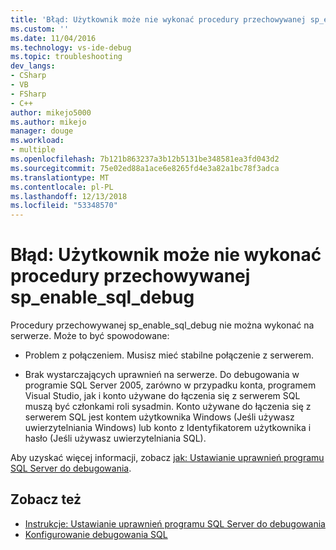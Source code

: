 ```yaml
---
title: 'Błąd: Użytkownik może nie wykonać procedury przechowywanej sp_enable_sql_debug | Dokumentacja firmy Microsoft'
ms.custom: ''
ms.date: 11/04/2016
ms.technology: vs-ide-debug
ms.topic: troubleshooting
dev_langs:
- CSharp
- VB
- FSharp
- C++
author: mikejo5000
ms.author: mikejo
manager: douge
ms.workload:
- multiple
ms.openlocfilehash: 7b121b863237a3b12b5131be348581ea3fd043d2
ms.sourcegitcommit: 75e02ed88a1ace6e8265fd4e3a82a1bc78f3adca
ms.translationtype: MT
ms.contentlocale: pl-PL
ms.lasthandoff: 12/13/2018
ms.locfileid: "53348570"
---
```

# <a name="error-user-could-not-execute-stored-procedure-spenablesqldebug"></a>Błąd: Użytkownik może nie wykonać procedury przechowywanej sp_enable_sql_debug

Procedury przechowywanej sp_enable_sql_debug nie można wykonać na serwerze. Może to być spowodowane:

- Problem z połączeniem. Musisz mieć stabilne połączenie z serwerem.

- Brak wystarczających uprawnień na serwerze. Do debugowania w programie SQL Server 2005, zarówno w przypadku konta, programem Visual Studio, jak i konto używane do łączenia się z serwerem SQL muszą być członkami roli sysadmin. Konto używane do łączenia się z serwerem SQL jest kontem użytkownika Windows (Jeśli używasz uwierzytelniania Windows) lub konto z Identyfikatorem użytkownika i hasło (Jeśli używasz uwierzytelniania SQL).

Aby uzyskać więcej informacji, zobacz [jak: Ustawianie uprawnień programu SQL Server do debugowania](https://msdn.microsoft.com/84e088d0-0409-41d4-841b-f5d4b0fda414).

## <a name="see-also"></a>Zobacz też

- [Instrukcje: Ustawianie uprawnień programu SQL Server do debugowania](https://msdn.microsoft.com/84e088d0-0409-41d4-841b-f5d4b0fda414)
- [Konfigurowanie debugowania SQL](/previous-versions/visualstudio/visual-studio-2010/s4sszxst\(v\=vs.100\))